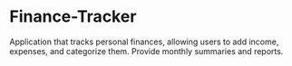 # Finance-Tracker
Application that tracks personal finances, allowing users to add income, expenses, and categorize them. Provide monthly summaries and reports.
